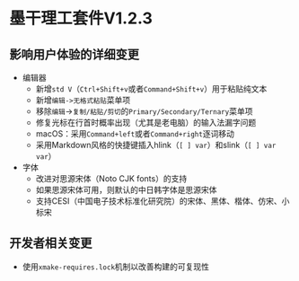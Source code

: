 # 墨干理工套件V1.2.3
## 影响用户体验的详细变更
+ 编辑器
  + 新增`std V`（`Ctrl+Shift+v`或者`Command+Shift+v`）用于粘贴纯文本
  + 新增`编辑->无格式粘贴`菜单项
  + 移除`编辑`->`复制/粘贴/剪切`的`Primary/Secondary/Ternary`菜单项
  + 修复光标在行首时概率出现（尤其是老电脑）的输入法漏字问题
  + macOS：采用`Command+left`或者`Command+right`逐词移动
  + 采用Markdown风格的快捷键插入hlink（`[ ] var`）和slink（`[ ] var var`）
+ 字体
  + 改进对思源宋体（Noto CJK fonts）的支持
  + 如果思源宋体可用，则默认的中日韩字体是思源宋体
  + 支持CESI（中国电子技术标准化研究院）的宋体、黑体、楷体、仿宋、小标宋

## 开发者相关变更
+ 使用`xmake-requires.lock`机制以改善构建的可复现性
